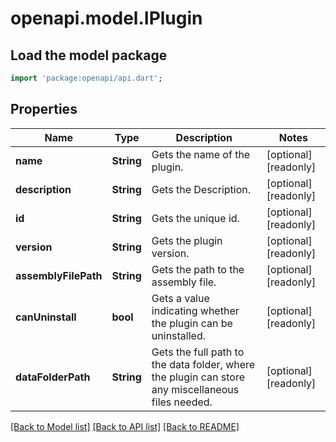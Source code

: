 # openapi.model.IPlugin

## Load the model package
```dart
import 'package:openapi/api.dart';
```

## Properties
Name | Type | Description | Notes
------------ | ------------- | ------------- | -------------
**name** | **String** | Gets the name of the plugin. | [optional] [readonly] 
**description** | **String** | Gets the Description. | [optional] [readonly] 
**id** | **String** | Gets the unique id. | [optional] [readonly] 
**version** | **String** | Gets the plugin version. | [optional] [readonly] 
**assemblyFilePath** | **String** | Gets the path to the assembly file. | [optional] [readonly] 
**canUninstall** | **bool** | Gets a value indicating whether the plugin can be uninstalled. | [optional] [readonly] 
**dataFolderPath** | **String** | Gets the full path to the data folder, where the plugin can store any miscellaneous files needed. | [optional] [readonly] 

[[Back to Model list]](../README.md#documentation-for-models) [[Back to API list]](../README.md#documentation-for-api-endpoints) [[Back to README]](../README.md)


